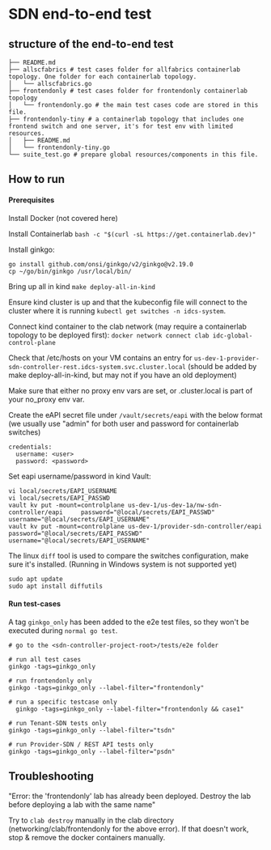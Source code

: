 # SDN end-to-end test

## structure of the end-to-end test

```
├── README.md
├── allscfabrics # test cases folder for allfabrics containerlab topology. One folder for each containerlab topology.
│   └── allscfabrics.go
├── frontendonly # test cases folder for frontendonly containerlab topology
│   └── frontendonly.go # the main test cases code are stored in this file.
├── frontendonly-tiny # a containerlab topology that includes one frontend switch and one server, it's for test env with limited resources.
│   ├── README.md
│   └── frontendonly-tiny.go
└── suite_test.go # prepare global resources/components in this file.
```

## How to run

#### Prerequisites
Install Docker (not covered here)

Install Containerlab `bash -c "$(curl -sL https://get.containerlab.dev)"`

Install ginkgo:
```
go install github.com/onsi/ginkgo/v2/ginkgo@v2.19.0
cp ~/go/bin/ginkgo /usr/local/bin/
```

Bring up all in kind `make deploy-all-in-kind`

Ensure kind cluster is up and that the kubeconfig file will connect to the cluster where it is running `kubectl get switches -n idcs-system`.

Connect kind container to the clab network (may require a containerlab topology to be deployed first): `docker network connect clab idc-global-control-plane`

Check that /etc/hosts on your VM contains an entry for `us-dev-1-provider-sdn-controller-rest.idcs-system.svc.cluster.local` (should be added by make deploy-all-in-kind, but may not if you have an old deployment)

Make sure that either no proxy env vars are set, or .cluster.local is part of your no_proxy env var.

Create the eAPI secret file under `/vault/secrets/eapi` with the below format (we usually use "admin" for both user and password for containerlab switches)
```
credentials:
  username: <user>
  password: <password>
```

Set eapi username/password in kind Vault:
```
vi local/secrets/EAPI_USERNAME
vi local/secrets/EAPI_PASSWD
vault kv put -mount=controlplane us-dev-1/us-dev-1a/nw-sdn-controller/eapi     password="@local/secrets/EAPI_PASSWD" username="@local/secrets/EAPI_USERNAME"
vault kv put -mount=controlplane us-dev-1/provider-sdn-controller/eapi password="@local/secrets/EAPI_PASSWD" username="@local/secrets/EAPI_USERNAME"
```

The linux `diff` tool is used to compare the switches configuration, make sure it's installed. (Running in Windows system is not supported yet)
```
sudo apt update
sudo apt install diffutils
``` 

#### Run test-cases

A tag `ginkgo_only` has been added to the e2e test files, so they won't be executed during `normal go test`. 

```
# go to the <sdn-controller-project-root>/tests/e2e folder

# run all test cases
ginkgo -tags=ginkgo_only

# run frontendonly only
ginkgo -tags=ginkgo_only --label-filter="frontendonly"

# run a specific testcase only
  ginkgo -tags=ginkgo_only --label-filter="frontendonly && case1"

# run Tenant-SDN tests only
ginkgo -tags=ginkgo_only --label-filter="tsdn"

# run Provider-SDN / REST API tests only
ginkgo -tags=ginkgo_only --label-filter="psdn"
```


## Troubleshooting

"Error: the 'frontendonly' lab has already been deployed. Destroy the lab before deploying a lab with the same name"

Try to `clab destroy` manually in the clab directory (networking/clab/frontendonly for the above error).
If that doesn't work, stop & remove the docker containers manually.

